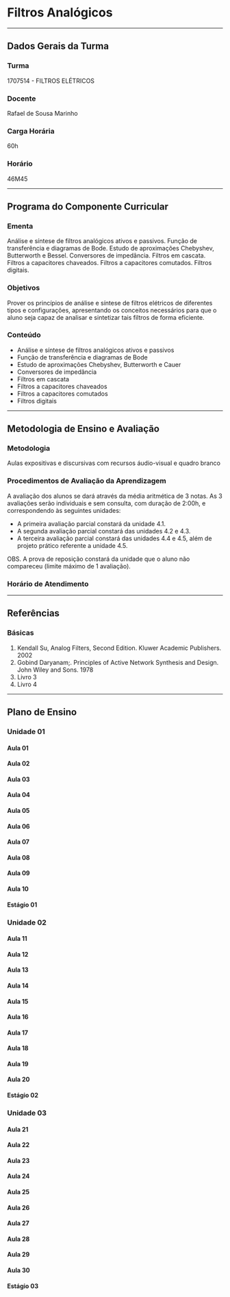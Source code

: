 # Filtros Analógicos

---

## Dados Gerais da Turma

### Turma

1707514 - FILTROS ELÉTRICOS

### Docente

Rafael de Sousa Marinho

### Carga Horária

60h

### Horário

46M45

---

## Programa do Componente Curricular

### Ementa

Análise e síntese de filtros analógicos ativos e passivos. Função de transferência e diagramas de Bode. Estudo de aproximações Chebyshev, Butterworth e Bessel.  Conversores de impedância. Filtros em cascata. Filtros a capacitores chaveados. Filtros a capacitores comutados. Filtros digitais.

### Objetivos

Prover os princípios de análise e síntese de filtros elétricos de diferentes tipos e configurações, apresentando os conceitos necessários para que o aluno seja capaz de analisar e sintetizar tais filtros de forma eficiente.

### Conteúdo

- Análise e síntese de filtros analógicos ativos e passivos
- Função de transferência e diagramas de Bode
- Estudo de aproximações Chebyshev, Butterworth e Cauer
- Conversores de impedância
- Filtros em cascata
- Filtros a capacitores chaveados
- Filtros a capacitores comutados
- Filtros digitais

---

## Metodologia de Ensino e Avaliação

### Metodologia

Aulas expositivas e discursivas com recursos áudio-visual e quadro branco

### Procedimentos de Avaliação da Aprendizagem

A avaliação dos alunos se dará através da média aritmética de 3 notas. As 3 avaliações serão individuais e sem consulta, com duração de 2:00h, e correspondendo às seguintes unidades:

- A primeira avaliação parcial constará da unidade 4.1.
- A segunda avaliação parcial constará das unidades 4.2 e 4.3.
- A terceira avaliação parcial constará das unidades 4.4 e 4.5, além de projeto prático referente a unidade 4.5.

OBS. A prova de reposição constará da unidade que o aluno não compareceu (limite máximo de 1 avaliação).

### Horário de Atendimento

---

## Referências

### Básicas

1. Kendall Su, Analog Filters, Second Edition. Kluwer Academic Publishers. 2002
2. Gobind Daryanam;. Principles of Active Network Synthesis and Design. John Wiley and Sons. 1978
3. Livro 3
4. Livro 4

---

## Plano de Ensino


### Unidade 01

#### Aula 01
#### Aula 02
#### Aula 03
#### Aula 04
#### Aula 05
#### Aula 06
#### Aula 07
#### Aula 08
#### Aula 09
#### Aula 10
#### Estágio 01

### Unidade 02

#### Aula 11
#### Aula 12
#### Aula 13
#### Aula 14
#### Aula 15
#### Aula 16
#### Aula 17
#### Aula 18
#### Aula 19
#### Aula 20
#### Estágio 02

### Unidade 03

#### Aula 21
#### Aula 22
#### Aula 23
#### Aula 24
#### Aula 25
#### Aula 26
#### Aula 27
#### Aula 28
#### Aula 29
#### Aula 30
#### Estágio 03
